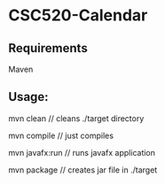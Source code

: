 # CSC520-Calendar

## Requirements
Maven

## Usage:
 
mvn clean      // cleans ./target directory

mvn compile    // just compiles

mvn javafx:run // runs javafx application

mvn package    // creates jar file in ./target